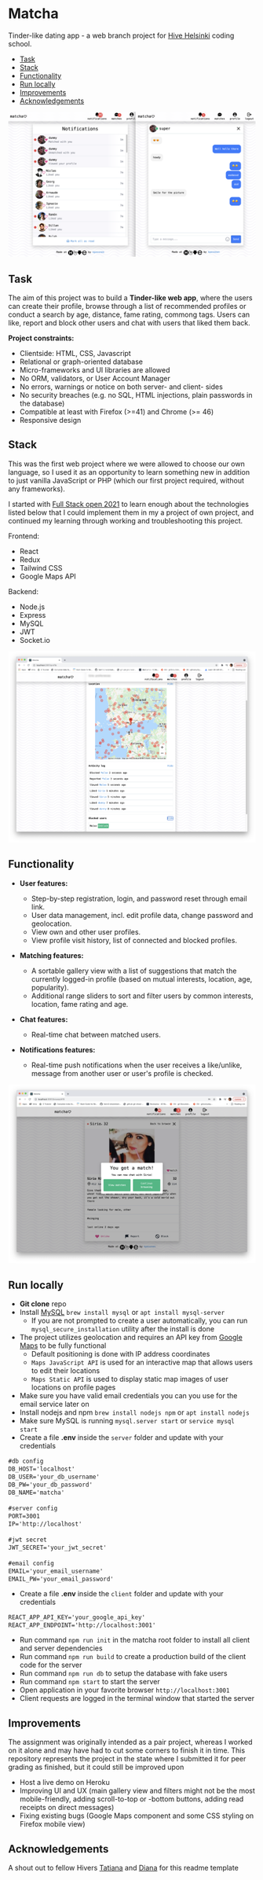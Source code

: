 # Matcha

Tinder-like dating app - a web branch project for [Hive Helsinki](https://www.hive.fi/en/) coding school.

- [Task](#task)
- [Stack](#stack)
- [Functionality](#functionality)
- [Run locally](#run-locally)
- [Improvements](#improvements)
- [Acknowledgements](#acknowledgements)

<p align="center">
  <img src="https://github.com/pesonkim/matcha/blob/master/pic/Screen%20Shot%202021-10-08%20at%206.53.41%20PM.png">
</p>

## Task

The aim of this project was to build a **Tinder-like web app**, where the users can create their profile, browse through a list of recommended profiles or conduct a search by age, distance, fame rating, commong tags. Users can like, report and block other users and chat with users that liked them back.

**Project constraints:**

- Clientside: HTML, CSS, Javascript
- Relational or graph-oriented database
- Micro-frameworks and UI libraries are allowed
- No ORM, validators, or User Account Manager
- No errors, warnings or notice on both server- and client- sides
- No security breaches (e.g. no SQL, HTML injections, plain passwords in the database)
- Compatible at least with Firefox (>=41) and Chrome (>= 46)
- Responsive design

## Stack

This was the first web project where we were allowed to choose our own language, so I used it as an opportunity to learn something new in addition to just vanilla JavaScript or PHP (which our first project required, without any frameworks).

I started with [Full Stack open 2021](https://fullstackopen.com/en/#course-contents) to learn enough about the technologies listed below that I could implement them in my a project of own project, and continued my learning through working and troubleshooting this project.

Frontend:

- React
- Redux
- Tailwind CSS
- Google Maps API

Backend:

- Node.js
- Express
- MySQL
- JWT
- Socket.io

<p align="center">
  <img src="https://github.com/pesonkim/matcha/blob/master/pic/Screen%20Shot%202021-10-08%20at%206.55.16%20PM.png">
</p>

## Functionality

- **User features:**
  - Step-by-step registration, login, and password reset through email link.
  - User data management, incl. edit profile data, change password and geolocation.
  - View own and other user profiles.
  - View profile visit history, list of connected and blocked profiles.


- **Matching features:**
  - A sortable gallery view with a list of suggestions that match the currently logged-in profile (based on mutual interests, location, age, popularity).
  - Additional range sliders to sort and filter users by common interests, location, fame rating and age.


- **Chat features:**
  - Real-time chat between matched users.


- **Notifications features:**
  - Real-time push notifications when the user receives a like/unlike, message from another user or user's profile is checked.

<p align="center">
  <img src="https://github.com/pesonkim/matcha/blob/master/pic/Screen%20Shot%202021-10-08%20at%206.50.38%20PM.png">
</p>

## Run locally
- **Git clone** repo
- Install [MySQL](https://www.mysql.com/) `brew install mysql` or `apt install mysql-server`
  - If you are not prompted to create a user automatically, you can run
  `mysql_secure_installation` utility after the install is done
- The project utilizes geolocation and requires an API key from [Google Maps](https://cloud.google.com/maps-platform) to be fully functional
  - Default positioning is done with IP address coordinates
  - `Maps JavaScript API` is used for an interactive map that allows users to edit their locations
  - `Maps Static API` is used to display static map images of user locations on profile pages
- Make sure you have valid email credentials you can you use for the email service later on
- Install nodejs and npm `brew install nodejs npm` or `apt install nodejs`
- Make sure MySQL is running `mysql.server start` or `service mysql start`
- Create a file **.env** inside the `server` folder and update with your credentials
```
#db config
DB_HOST='localhost'
DB_USER='your_db_username'
DB_PW='your_db_password'
DB_NAME='matcha'

#server config
PORT=3001
IP='http://localhost'

#jwt secret
JWT_SECRET='your_jwt_secret'

#email config
EMAIL='your_email_username'
EMAIL_PW='your_email_password'
```
- Create a file **.env** inside the `client` folder and update with your credentials
```
REACT_APP_API_KEY='your_google_api_key'
REACT_APP_ENDPOINT='http://localhost:3001'
```
- Run command `npm run init` in the matcha root folder to install all client and server dependencies
- Run command `npm run build` to create a production build of the client code for the server
- Run command `npm run db` to setup the database with fake users
- Run command `npm start` to start the server
- Open application in your favorite browser `http://localhost:3001`
- Client requests are logged in the terminal window that started the server

## Improvements

The assignment was originally intended as a pair project, whereas I worked on it alone and may have had to cut some corners to finish it in time. This repository represents the project in the state where I submitted it for peer grading as finished, but it could still be improved upon

- Host a live demo on Heroku 
- Improving UI and UX (main gallery view and filters might not be the most mobile-friendly, adding scroll-to-top or -bottom buttons, adding read receipts on direct messages)
- Fixing existing bugs (Google Maps component and some CSS styling on Firefox mobile view)

## Acknowledgements

A shout out to fellow Hivers  [Tatiana](https://github.com/T7Q) and [Diana](https://github.com/DianaMukaliyeva) for this readme template
